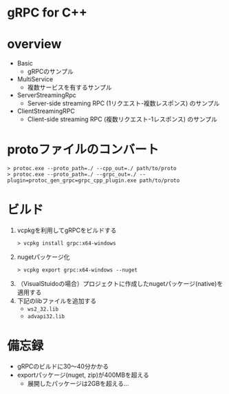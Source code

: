 # gRPC for C++

# overview

- Basic
    - gRPCのサンプル
- MultiService
    - 複数サービスを有するサンプル
- ServerStreamingRpc
    - Server-side streaming RPC (1リクエスト-複数レスポンス) のサンプル
- ClientStreamingRPC
    - Client-side streaming RPC (複数リクエスト-1レスポンス) のサンプル

# protoファイルのコンバート

```
> protoc.exe --proto_path=./ --cpp_out=./ path/to/proto
> protoc.exe --proto_path=./ --grpc_out=./ --plugin=protoc_gen_grpc=grpc_cpp_plugin.exe path/to/proto
```

# ビルド

1. vcpkgを利用してgRPCをビルドする
    ```
    > vcpkg install grpc:x64-windows
    ```
1. nugetパッケージ化
    ```
    > vcpkg export grpc:x64-windows --nuget
    ```
1. （VisualStuidoの場合）プロジェクトに作成したnugetパッケージ(native)を適用する
1. 下記のlibファイルを追加する
    - `ws2_32.lib`
    - `advapi32.lib`

# 備忘録

- gRPCのビルドに30～40分かかる
- exportパッケージ(nuget, zip)が400MBを超える
    - 展開したパッケージは2GBを超える...
